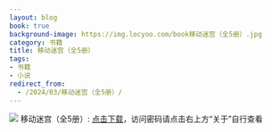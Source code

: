 ```yaml
---
layout: blog
book: true
background-image: https://img.locyoo.com/book移动迷宫（全5册）.jpg
category: 书籍
title: 移动迷宫（全5册）
tags:
- 书籍
- 小说
redirect_from:
  - /2024/03/移动迷宫（全5册）/
---
```

![](https://img.locyoo.com/book移动迷宫（全5册）.jpg)
移动迷宫（全5册）: <a name = "ref1" href="https://url18.ctfile.com/f/50983618-1375544194-8e83a0?p=3619">点击下载</a>，访问密码请点击右上方“关于”自行查看